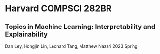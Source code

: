 # Harvard COMPSCI 282BR
## Topics in Machine Learning: Interpretability and Explainability

Dan Ley, Hongjin Lin, Leonard Tang, Matthew Nazari
2023 Spring
